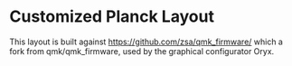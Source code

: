 # Customized Planck Layout

This layout is built against https://github.com/zsa/qmk_firmware/ which a fork from qmk/qmk_firmware, used by the graphical configurator Oryx.

